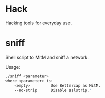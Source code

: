 Hack
====

Hacking tools for everyday use.

sniff
=====

Shell script to MitM and sniff a network.

Usage:
```sh
./sniff <parameter>
where <parameter> is:
    <empty>         Use Bettercap as MitM.
    --no-strip      Disable sslstrip."
```
